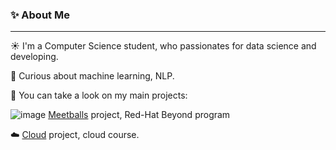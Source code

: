 ### ✨ About Me
***
☀️ I'm a Computer Science student, who passionates for data science and developing.

🌟 Curious about machine learning, NLP.

🔭 You can take a look on my main projects:

![image](https://github.com/MaayanMashhadi/MaayanMashhadi/assets/94162474/f3f4488f-db71-49b9-aa68-edfe58c77c5c)
  [Meetballs](https://github.com/redhat-beyond/MeetBalls) project, Red-Hat Beyond program

☁️ [Cloud](https://github.com/MaayanMashhadi/Cloud) project, cloud course.



